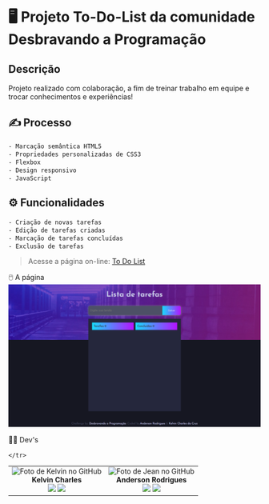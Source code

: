 # 🖥️ Projeto To-Do-List da comunidade Desbravando a Programação

## Descrição

Projeto realizado com colaboração, a fim de treinar trabalho em equipe e trocar conhecimentos e experiências! 

## ✍️ Processo

    - Marcação semântica HTML5
    - Propriedades personalizadas de CSS3
    - Flexbox
    - Design responsivo
    - JavaScript

## ⚙ Funcionalidades

    - Criação de novas tarefas 
    - Edição de tarefas criadas 
    - Marcação de tarefas concluídas 
    - Exclusão de tarefas 

>Acesse a página on-line: <a href="https://to-do-list-8xis4z7xn-andersonrodrigs.vercel.app/?" target=_blank> To Do List </a>


🖱️ A página
<img src="src/design/to-do-list.png" alt="Imagem exibindo a versão desktop  do site">

👩‍💻 Dev's

<table align="center">
    <tr>   
     <td align="center">
            <div>
                <img src="https://avatars.githubusercontent.com/u/110488969?v=4" width="120px;" alt="Foto de Kelvin no GitHub"/><br>
                <b> Kelvin Charles </b><br>
                <a href="https://www.linkedin.com/in/kelvin-charles/" alt="Linkedin"><img src="https://img.shields.io/badge/LinkedIn-0077B5?style=for-the-badge&logo=linkedin&logoColor=white" height="20"></a>
                <a href="https://github.com/kelvincharlesdev" alt="GitHub"><img src="https://img.shields.io/badge/GitHub-100000?style=for-the-badge&logo=github&logoColor=white" height="20"></a>
            </div>
        </td>
      <td align="center">
            <div>
                <img src="https://avatars.githubusercontent.com/u/105132452?v=4" width="120px;" alt="Foto de Jean no GitHub"/><br>
                <b> Anderson Rodrigues </b><br>
                <a href="https://www.linkedin.com/in/anderson-rodrigues-s "alt="Linkedin"><img src="https://img.shields.io/badge/LinkedIn-0077B5?style=for-the-badge&logo=linkedin&logoColor=white" height="20"></a>
                <a href="https://github.com/AndersonRodrigs" alt="GitHub"><img src="https://img.shields.io/badge/GitHub-100000?style=for-the-badge&logo=github&logoColor=white" height="20"></a>
            </div>
        </td>
       
    </tr>
</table>

